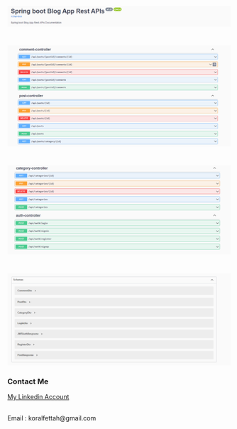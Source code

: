 

<img src="src/main/resources/static/images/header.png" alt="header"/>
<h1></h1>

<img src="src/main/resources/static/images/controllers1.png" alt="controllers1"/>

<h1></h1>
<img src="src/main/resources/static/images/controllers2.png" alt="controllers2"/>

<h1></h1>
<img src="src/main/resources/static/images/schemas.png" alt="schemas"/>

<h3>Contact Me</h3>

<a href="https://www.linkedin.com/in/muhammet-fettah-koral-839910281/">My Linkedin Account</a>
<br/><br/>
<p>Email : koralfettah@gmail.com </p>